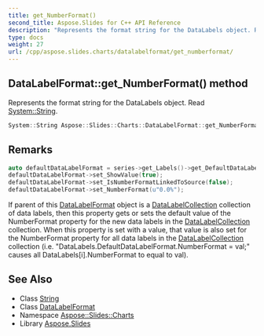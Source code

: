 ```yaml
---
title: get_NumberFormat()
second_title: Aspose.Slides for C++ API Reference
description: "Represents the format string for the DataLabels object. Read System::String."
type: docs
weight: 27
url: /cpp/aspose.slides.charts/datalabelformat/get_numberformat/
---
```

## DataLabelFormat::get_NumberFormat() method


Represents the format string for the DataLabels object. Read [System::String](../../../system/string/).

```cpp
System::String Aspose::Slides::Charts::DataLabelFormat::get_NumberFormat() override
```

## Remarks



```cpp
auto defaultDataLabelFormat = series->get_Labels()->get_DefaultDataLabelFormat();
defaultDataLabelFormat->set_ShowValue(true);
defaultDataLabelFormat->set_IsNumberFormatLinkedToSource(false);
defaultDataLabelFormat->set_NumberFormat(u"0.0%");
```





If parent of this [DataLabelFormat](../) object is a [DataLabelCollection](../../datalabelcollection/) collection of data labels, then this property gets or sets the default value of the NumberFormat property for the new data labels in the [DataLabelCollection](../../datalabelcollection/) collection. When this property is set with a value, that value is also set for the NumberFormat property for all data labels in the [DataLabelCollection](../../datalabelcollection/) collection (i.e. \"DataLabels.DefaultDataLabelFormat.NumberFormat = val;\" causes all DataLabels[i].NumberFormat to equal to val). 



## See Also

* Class [String](../../system/string/)
* Class [DataLabelFormat](./)
* Namespace [Aspose::Slides::Charts](../)
* Library [Aspose.Slides](../../)